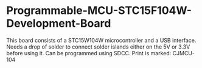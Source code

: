 # Programmable-MCU-STC15F104W-Development-Board

This board consists of a STC15W104W microcontroller and a USB interface. 
Needs a drop of solder to connect solder islands either on the 5V or 3.3V before using it. 
Can be programmed using SDCC.
Print is marked: CJMCU-104
